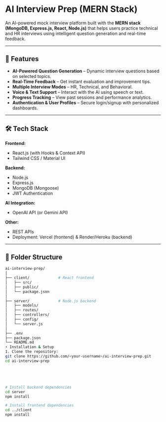 # AI Interview Prep (MERN Stack)

An AI-powered mock interview platform built with the **MERN stack (MongoDB, Express.js, React, Node.js)** that helps users practice technical and HR interviews using intelligent question generation and real-time feedback.

---

## 🚀 Features

- **AI-Powered Question Generation** – Dynamic interview questions based on selected topics.
- **Real-Time Feedback** – Get instant evaluation and improvement tips.
- **Multiple Interview Modes** – HR, Technical, and Behavioral.
- **Voice & Text Support** – Interact with the AI using speech or text.
- **Progress Tracking** – View past sessions and performance analytics.
- **Authentication & User Profiles** – Secure login/signup with personalized dashboards.

---

## 🛠️ Tech Stack

**Frontend:**
- React.js (with Hooks & Context API)
- Tailwind CSS / Material UI

**Backend:**
- Node.js
- Express.js
- MongoDB (Mongoose)
- JWT Authentication

**AI Integration:**
- OpenAI API (or Gemini API)

**Other:**
- REST APIs
- Deployment: Vercel (frontend) & Render/Heroku (backend)

---

## 📂 Folder Structure

```bash
ai-interview-prep/
│
├── client/             # React frontend
│   ├── src/
│   ├── public/
│   └── package.json
│
├── server/             # Node.js backend
│   ├── models/
│   ├── routes/
│   ├── controllers/
│   ├── config/
│   └── server.js
│
├── .env
├── package.json
└── README.md
⚡ Installation & Setup
1. Clone the repository:
git clone https://github.com/<your-username>/ai-interview-prep.git
cd ai-interview-prep





# Install backend dependencies
cd server
npm install

# Install frontend dependencies
cd ../client
npm install
